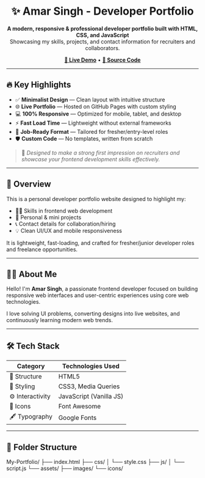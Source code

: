 <h1 align="center">✨ Amar Singh - Developer Portfolio</h1>

<p align="center">
  <b>A modern, responsive & professional developer portfolio built with HTML, CSS, and JavaScript</b><br>
  Showcasing my skills, projects, and contact information for recruiters and collaborators.
</p>

<p align="center">
  <a href="https://amarsin22.github.io/My-Portfolio/" target="_blank"><strong>🔗 Live Demo</strong></a> •
  <a href="https://github.com/amarsin22/My-Portfolio" target="_blank"><strong>📂 Source Code</strong></a>
</p>

---

## 🔥 Key Highlights

- ✅ **Minimalist Design** — Clean layout with intuitive structure
- 🌐 **Live Portfolio** — Hosted on GitHub Pages with custom styling
- 💻 **100% Responsive** — Optimized for mobile, tablet, and desktop
- ⚡ **Fast Load Time** — Lightweight without external frameworks
- 🎯 **Job-Ready Format** — Tailored for fresher/entry-level roles
- 🛡️ **Custom Code** — No templates, written from scratch

> 🧠 *Designed to make a strong first impression on recruiters and showcase your frontend development skills effectively.*

---

## 🚀 Overview

This is a personal developer portfolio website designed to highlight my:

- 👨‍💻 Skills in frontend web development  
- 📁 Personal & mini projects  
- 📞 Contact details for collaboration/hiring  
- 💡 Clean UI/UX and mobile responsiveness  

It is lightweight, fast-loading, and crafted for fresher/junior developer roles and freelance opportunities.

---

## 🧑‍💻 About Me

Hello! I'm **Amar Singh**, a passionate frontend developer focused on building responsive web interfaces and user-centric experiences using core web technologies.

I love solving UI problems, converting designs into live websites, and continuously learning modern web trends.

---

## 🛠️ Tech Stack

| Category       | Technologies Used           |
|----------------|------------------------------|
| 🧱 Structure    | HTML5                        |
| 🎨 Styling      | CSS3, Media Queries          |
| ⚙️ Interactivity| JavaScript (Vanilla JS)      |
| 🎯 Icons        | Font Awesome                 |
| 🖋️ Typography   | Google Fonts                 |

---

## 📂 Folder Structure

My-Portfolio/
├── index.html
├── css/
│ └── style.css
├── js/
│ └── script.js
└── assets/
├── images/
└── icons/


